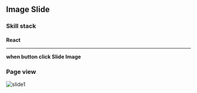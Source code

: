 ## Image Slide

### Skill stack
<h4>React
<hr>

when button click Slide Image

### Page view
![slide1](https://user-images.githubusercontent.com/63918911/101776163-deaa3680-3b33-11eb-970d-92850346f2b1.PNG)
